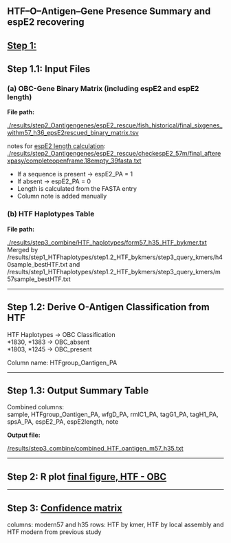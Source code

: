 ## HTF–O–Antigen–Gene Presence Summary and espE2 recovering

## [Step 1:](https://github.com/JiajunCui-jjc/HTF_OBC_historical_analysis/blob/40b14f7905c53ea71f77e7c36d4c439fb4a744b6/scripts/step3_combine/step1_generateasummarytable_HTF_Oantigen.sh)

## Step 1.1: Input Files

### (a) OBC-Gene Binary Matrix (including espE2 and espE2 length)

**File path:**

[./results/step2_Oantigengenes/espE2_rescue/fish_historical/final_sixgenes_withm57_h36_epsE2rescued_binary_matrix.tsv](https://github.com/JiajunCui-jjc/HTF_OBC_historical_analysis/blob/f2e0253fdd33c23b7d3d43982dbe2bd895d1e699/results/step2_Oantigengenes/espE2_rescue/fish_historical/final_sixgenes_withm57_h36_epsE2rescued_binary_matrix.tsv)

notes for [espE2 length calculation](https://github.com/JiajunCui-jjc/HTF_OBC_historical_analysis/blob/40b14f7905c53ea71f77e7c36d4c439fb4a744b6/scripts/step3_combine/step1_generateasummarytable_HTF_Oantigen.sh):
[./results/step2_Oantigengenes/espE2_rescue/checkespE2_57m/final_afterexpasy/completeopenframe.18empty_39fasta.txt](https://github.com/JiajunCui-jjc/HTF_OBC_historical_analysis/blob/f2e0253fdd33c23b7d3d43982dbe2bd895d1e699/results/step2_Oantigengenes/espE2_rescue/checkespE2_57m/final_afterexpasy/completeopenframe.18empty_39fasta.txt)

- If a sequence is present → espE2_PA = 1  
- If absent → espE2_PA = 0  
- Length is calculated from the FASTA entry  
- Column note is added manually

### (b) HTF Haplotypes Table

**File path:**

[./results/step3_combine/HTF_haplotypes/form57_h35_HTF_bykmer.txt](https://github.com/JiajunCui-jjc/HTF_OBC_historical_analysis/blob/40b14f7905c53ea71f77e7c36d4c439fb4a744b6/results/step3_combine/HTF_haplotypes/form57_h35_HTF_bykmer.txt)
Merged by /results/step1_HTFhaplotypes/step1.2_HTF_bykmers/step3_query_kmers/h40sample_bestHTF.txt and /results/step1_HTFhaplotypes/step1.2_HTF_bykmers/step3_query_kmers/m57sample_bestHTF.txt

---

## Step 1.2: Derive O-Antigen Classification from HTF

HTF Haplotypes → OBC Classification  
*1830, *1383 → OBC_absent  
*1803, *1245 → OBC_present

Column name: HTFgroup_Oantigen_PA

---

## Step 1.3: Output Summary Table

Combined columns:  
sample, HTFgroup_Oantigen_PA, wfgD_PA, rmlC1_PA, tagG1_PA, tagH1_PA, spsA_PA, espE2_PA, espE2length, note

**Output file:**

[/results/step3_combine/combined_HTF_oantigen_m57_h35.txt](https://github.com/JiajunCui-jjc/HTF_OBC_historical_analysis/blob/40b14f7905c53ea71f77e7c36d4c439fb4a744b6/results/step3_combine/combined_HTF_oantigen_m57_h35.txt)

---

## Step 2: R plot [final figure, HTF - OBC](https://github.com/JiajunCui-jjc/HTF_OBC_historical_analysis/blob/713a5fc7f13209171ccdfcf4d42e01dc45d713d6/results/step3_combine/mainfig_HTFoantigen_m53_h34/m53_h34_heatmap_sixgene_only_with_HTFanno.pdf) 

---

## Step 3: [Confidence matrix](https://github.com/JiajunCui-jjc/HTF_OBC_historical_analysis/tree/40b14f7905c53ea71f77e7c36d4c439fb4a744b6/results/step3_combine/suppfig1_confidence_matrix_HTF/step2_Rvisual)
columns: modern57 and h35
rows: HTF by kmer, HTF by local assembly and HTF modern from previous study



